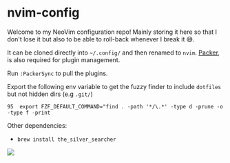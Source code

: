 # nvim-config
Welcome to my NeoVim configuration repo! Mainly storing it here so that I don't lose it but also to be able to roll-back whenever I break it 😅.

It can be cloned directly into `~/.config/` and then renamed to `nvim`. [Packer](https://github.com/wbthomason/packer.nvim), is also required for plugin management. 

Run `:PackerSync` to pull the plugins.

Export the following env variable to get the fuzzy finder to include `dotfiles` but not hidden dirs (e.g `.git/`)

```
95  export FZF_DEFAULT_COMMAND="find . -path '*/\.*' -type d -prune -o -type f -print

```

Other dependencies:
* `brew install the_silver_searcher`

![](https://media.giphy.com/media/5Zesu5VPNGJlm/giphy-downsized.gif)
